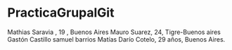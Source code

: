 # PracticaGrupalGit
Mathias Saravia , 19 , Buenos Aires
Mauro Suarez, 24, Tigre-Buenos aires 
Gastón Castillo
samuel barrios
Matías Darío Cotelo, 29 años, Buenos Aires.
